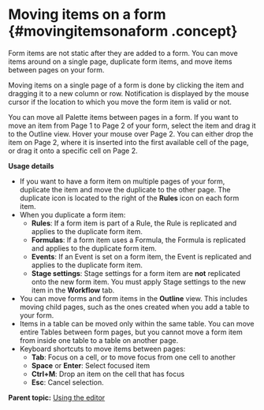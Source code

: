 # Moving items on a form {#movingitemsonaform .concept}

Form items are not static after they are added to a form. You can move items around on a single page, duplicate form items, and move items between pages on your form.

Moving items on a single page of a form is done by clicking the item and dragging it to a new column or row. Notification is displayed by the mouse cursor if the location to which you move the form item is valid or not.

You can move all Palette items between pages in a form. If you want to move an item from Page 1 to Page 2 of your form, select the item and drag it to the Outline view. Hover your mouse over Page 2. You can either drop the item on Page 2, where it is inserted into the first available cell of the page, or drag it onto a specific cell on Page 2.

**Usage details**

-   If you want to have a form item on multiple pages of your form, duplicate the item and move the duplicate to the other page. The duplicate icon is located to the right of the **Rules** icon on each form item.
-   When you duplicate a form item:
    -   **Rules**: If a form item is part of a Rule, the Rule is replicated and applies to the duplicate form item.
    -   **Formulas**: If a form item uses a Formula, the Formula is replicated and applies to the duplicate form item.
    -   **Events**: If an Event is set on a form item, the Event is replicated and applies to the duplicate form item.
    -   **Stage settings**: Stage settings for a form item are **not** replicated onto the new form item. You must apply Stage settings to the new item in the **Workflow** tab.
-   You can move forms and form items in the **Outline** view. This includes moving child pages, such as the ones created when you add a table to your form.
-   Items in a table can be moved only within the same table. You can move entire Tables between form pages, but you cannot move a form item from inside one table to a table on another page.
-   Keyboard shortcuts to move items between pages:
    -   **Tab**: Focus on a cell, or to move focus from one cell to another
    -   **Space** or **Enter**: Select focused item
    -   **Ctrl+M**: Drop an item on the cell that has focus
    -   **Esc**: Cancel selection.


**Parent topic:** [Using the editor](cr_using_the_editor_toc.md)

